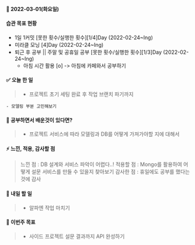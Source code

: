 #### 📆 2022-03-01(화요일)

#### 습관 목표 현황

- 1일 1커밋 [못한 횟수/실행한 횟수][1/4]Day (2022-02-24~Ing)
- 미라클 모닝 [4]Day (2022-02-24~Ing)
- 퇴근 후 공부 || 주말 및 공휴일 공부 [못한 횟수/실행한 횟수][1/3]Day (2022-02-24~Ing)
  - 아침 시간 활용 [o]
    -> 아침에 카페와서 공부하기

#### ✅ 오늘 한 일

> - 프로젝트 초기 세팅 완료 후 작업 브랜치 파기까지

    - 모델링 부분 고민해보기

#### 🤔 공부하면서 배운것이 있다면?

> - 프로젝트 서비스에 따라 모델링과 DB를 어떻게 가져가야할 지에 대해서

#### ⚡ 느낀, 적용, 감사할 점

> 느낀 점 : DB 설계와 서비스 파악이 어렵다..!
> 적용할 점 : Mongo를 활용하여 어떻게 설문 서비스를 만들 수 있을지 찾아보기
> 감사한 점 : 휴일에도 공부를 했다는 것에 감사

#### 🚀 내일 할 일

> - 알파엔 작업 마치기

#### 🎯 이번주 목표

> - 사이드 프로젝트 설문 결과까지 API 완성하기
